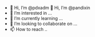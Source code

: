 - 👋 Hi, I’m @pdxadm
 👋 Hi, I’m @pandixin
- 👀 I’m interested in ...
- 🌱 I’m currently learning ...
- 💞️ I’m looking to collaborate on ...
- 📫 How to reach  ..

<!---
pdxadm/pdxadm is a ✨ special ✨ repository because its `README.md` (this file) appears on your GitHub profile.
You can click the Preview link to take a l
